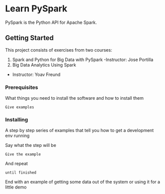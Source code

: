 # Learn PySpark

PySpark is the Python API for Apache Spark.

## Getting Started
This project consists of exercises from two courses:
 
1) Spark and Python for Big Data with PySpark 
-Instructor: Jose Portilla 
2) Big Data Analytics Using Spark 
- Instructor: Yoav Freund 

### Prerequisites

What things you need to install the software and how to install them

```
Give examples
```

### Installing

A step by step series of examples that tell you how to get a development env running

Say what the step will be

```
Give the example
```

And repeat

```
until finished
```

End with an example of getting some data out of the system or using it for a little demo
